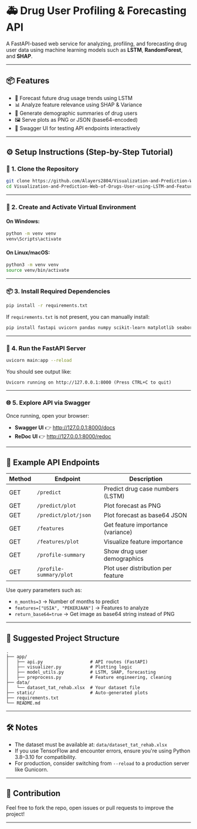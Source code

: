 # 🚑 Drug User Profiling & Forecasting API

A FastAPI-based web service for analyzing, profiling, and forecasting drug user data using machine learning models such as **LSTM**, **RandomForest**, and **SHAP**.

---

## 📦 Features

- 🔮 Forecast future drug usage trends using LSTM
- 📊 Analyze feature relevance using SHAP & Variance
- 👤 Generate demographic summaries of drug users
- 🖼️ Serve plots as PNG or JSON (base64-encoded)
- 🧪 Swagger UI for testing API endpoints interactively

---

## ⚙️ Setup Instructions (Step-by-Step Tutorial)

### 🧾 1. Clone the Repository

```bash
git clone https://github.com/Alayers2804/Visualization-and-Prediction-Web-of-Drugs-User-using-LSTM-and-Feature-Importance.git
cd Visualization-and-Prediction-Web-of-Drugs-User-using-LSTM-and-Feature-Importance
```

---

### 🐍 2. Create and Activate Virtual Environment

#### On **Windows**:

```bash
python -m venv venv
venv\Scripts\activate
```

#### On **Linux/macOS**:

```bash
python3 -m venv venv
source venv/bin/activate
```

---

### 📦 3. Install Required Dependencies

```bash
pip install -r requirements.txt
```

If `requirements.txt` is not present, you can manually install:

```bash
pip install fastapi uvicorn pandas numpy scikit-learn matplotlib seaborn shap openpyxl tensorflow
```

---

### 🧪 4. Run the FastAPI Server

```bash
uvicorn main:app --reload
```

You should see output like:

```
Uvicorn running on http://127.0.0.1:8000 (Press CTRL+C to quit)
```

---

### 🌐 5. Explore API via Swagger

Once running, open your browser:

- **Swagger UI** 👉 http://127.0.0.1:8000/docs
- **ReDoc UI** 👉 http://127.0.0.1:8000/redoc

---

## 🔁 Example API Endpoints

| Method | Endpoint                     | Description                          |
|--------|------------------------------|--------------------------------------|
| GET    | `/predict`                   | Predict drug case numbers (LSTM)     |
| GET    | `/predict/plot`              | Plot forecast as PNG                 |
| GET    | `/predict/plot/json`         | Plot forecast as base64 JSON         |
| GET    | `/features`                  | Get feature importance (variance)    |
| GET    | `/features/plot`             | Visualize feature importance         |
| GET    | `/profile-summary`           | Show drug user demographics          |
| GET    | `/profile-summary/plot`      | Plot user distribution per feature   |

Use query parameters such as:

- `n_months=3` → Number of months to predict
- `features=["USIA", "PEKERJAAN"]` → Features to analyze
- `return_base64=true` → Get image as base64 string instead of PNG

---

## 📁 Suggested Project Structure

```
.
├── app/
│   ├── api.py                  # API routes (FastAPI)
│   ├── visualizer.py           # Plotting logic
│   ├── model_utils.py          # LSTM, SHAP, forecasting
│   ├── preprocess.py           # Feature engineering, cleaning
├── data/
│   └── dataset_tat_rehab.xlsx  # Your dataset file
├── static/                     # Auto-generated plots
├── requirements.txt
└── README.md
```

---

## 🛠️ Notes

- The dataset must be available at: `data/dataset_tat_rehab.xlsx`
- If you use TensorFlow and encounter errors, ensure you're using Python 3.8–3.10 for compatibility.
- For production, consider switching from `--reload` to a production server like Gunicorn.

---

## 🤝 Contribution

Feel free to fork the repo, open issues or pull requests to improve the project!

---

